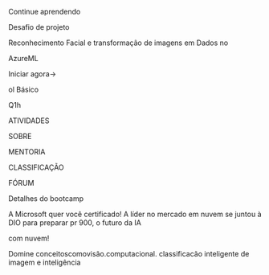 Continue aprendendo

Desafio de projeto

Reconhecimento Facial e transformação de imagens em Dados no

AzureML

Iniciar agora->

ol Básico

Q1h

ATIVIDADES

SOBRE

MENTORIA

CLASSIFICAÇÃO

FÓRUM

Detalhes do bootcamp

A Microsoft quer você certificado! A líder no mercado em nuvem se juntou à DIO para preparar pr 900, o futuro da IA

com nuvem!

Domine conceitoscomovisão.computacional. classificacão inteligente de imagem e inteligência